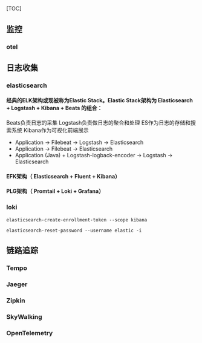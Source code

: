 

#

[TOC]

##

## 监控

### otel

## 日志收集

### elasticsearch

#### 经典的ELK架构或现被称为Elastic Stack。Elastic Stack架构为 Elasticsearch + Logstash + Kibana + Beats 的组合：

Beats负责日志的采集
Logstash负责做日志的聚合和处理
ES作为日志的存储和搜索系统
Kibana作为可视化前端展示


- Application -> Filebeat -> Logstash -> Elasticsearch
- Application -> Filebeat -> Elasticsearch
- Application (Java) + Logstash-logback-encoder -> Logstash -> Elasticsearch

#### EFK架构（ Elasticsearch + Fluent + Kibana）


#### PLG架构（ Promtail + Loki + Grafana）

### loki


```shell
elasticsearch-create-enrollment-token --scope kibana
```

```shell
elasticsearch-reset-password --username elastic -i
```

## 链路追踪


### Tempo

### Jaeger

### Zipkin

### SkyWalking

### OpenTelemetry




